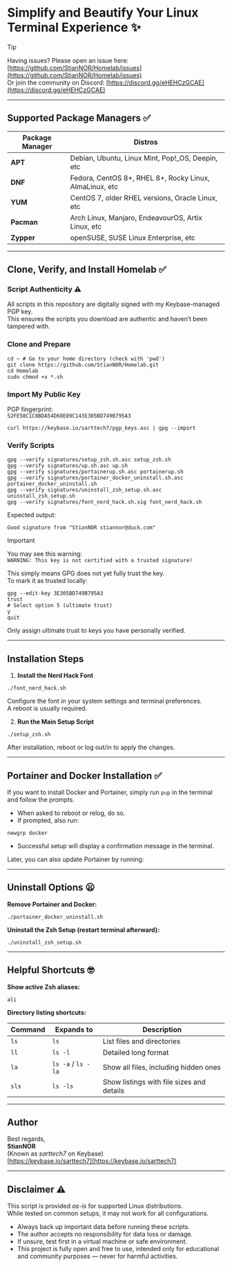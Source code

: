 # Simplify and Beautify Your Linux Terminal Experience ✨

> [!TIP]  
> Having issues? Please open an issue here: [https://github.com/StianNOR/Homelab/issues](https://github.com/StianNOR/Homelab/issues)  
> Or join the community on Discord: [https://discord.gg/eHEHCzGCAE](https://discord.gg/eHEHCzGCAE)

---

## Supported Package Managers ✅

| Package Manager | Distros |
|-----------------|-------------------------------------------|
| **APT**         | Debian, Ubuntu, Linux Mint, Pop!_OS, Deepin, etc |
| **DNF**         | Fedora, CentOS 8+, RHEL 8+, Rocky Linux, AlmaLinux, etc |
| **YUM**         | CentOS 7, older RHEL versions, Oracle Linux, etc |
| **Pacman**      | Arch Linux, Manjaro, EndeavourOS, Artix Linux, etc |
| **Zypper**      | openSUSE, SUSE Linux Enterprise, etc |

---

## Clone, Verify, and Install Homelab ✅

### Script Authenticity ⚠️

All scripts in this repository are digitally signed with my Keybase-managed PGP key.  
This ensures the scripts you download are authentic and haven’t been tampered with.

### Clone and Prepare
```
cd ~ # Go to your home directory (check with 'pwd')
git clone https://github.com/StianNOR/Homelab.git
cd Homelab
sudo chmod +x *.sh
```

### Import My Public Key

PGP fingerprint:  
`52FE58C1C8BDA54D68E09C143E305BD749B795A3`

```
curl https://keybase.io/sarttech7/pgp_keys.asc | gpg --import

```


### Verify Scripts


```
gpg --verify signatures/setup_zsh.sh.asc setup_zsh.sh
gpg --verify signatures/up.sh.asc up.sh
gpg --verify signatures/portainerup.sh.asc portainerup.sh
gpg --verify signatures/portainer_docker_uninstall.sh.asc portainer_docker_uninstall.sh
gpg --verify signatures/uninstall_zsh_setup.sh.asc uninstall_zsh_setup.sh
gpg --verify signatures/font_nerd_hack.sh.sig font_nerd_hack.sh
```


Expected output:  

`Good signature from "StianNOR stiannor@duck.com"`  



> [!IMPORTANT]  
> You may see this warning:  
> `WARNING: This key is not certified with a trusted signature!`  
>
> This simply means GPG does not yet fully trust the key.  
> To mark it as trusted locally:  
> ```
> gpg --edit-key 3E305BD749B795A3
> trust
> # Select option 5 (ultimate trust)
> y
> quit
> ```  
> Only assign ultimate trust to keys you have personally verified.  

---

## Installation Steps

1. **Install the Nerd Hack Font**  

```
./font_nerd_hack.sh
```

Configure the font in your system settings and terminal preferences.  
A reboot is usually required.

2. **Run the Main Setup Script**  
```
./setup_zsh.sh
```

After installation, reboot or log out/in to apply the changes.

---

## Portainer and Docker Installation ✅

If you want to install Docker and Portainer, simply run `pup` in the terminal and follow the prompts.  

- When asked to reboot or relog, do so.  
- If prompted, also run:  
```
newgrp docker
```

- Successful setup will display a confirmation message in the terminal.  

Later, you can also update Portainer by running:



---

## Uninstall Options 😦

**Remove Portainer and Docker:**  
```
./portainer_docker_uninstall.sh
```


**Uninstall the Zsh Setup (restart terminal afterward):**  
```
./uninstall_zsh_setup.sh
```


---

## Helpful Shortcuts 🤓

**Show active Zsh aliases:**  
```
ali
```


**Directory listing shortcuts:**  

| Command | Expands to       | Description                              |
|---------|-----------------|------------------------------------------|
| `ls`    | `ls`            | List files and directories               |
| `ll`    | `ls -l`         | Detailed long format                     |
| `la`    | `ls -a` / `ls -la` | Show all files, including hidden ones |
| `sls`   | `ls -ls`        | Show listings with file sizes and details |

---

## Author

Best regards,  
**StianNOR**  
(Known as *sarttech7* on Keybase)  
[https://keybase.io/sarttech7](https://keybase.io/sarttech7)

---

## Disclaimer ⚠️

This script is provided *as-is* for supported Linux distributions.  
While tested on common setups, it may not work for all configurations.  

- Always back up important data before running these scripts.  
- The author accepts no responsibility for data loss or damage.  
- If unsure, test first in a virtual machine or safe environment.  
- This project is fully open and free to use, intended only for educational and community purposes — never for harmful activities.  


